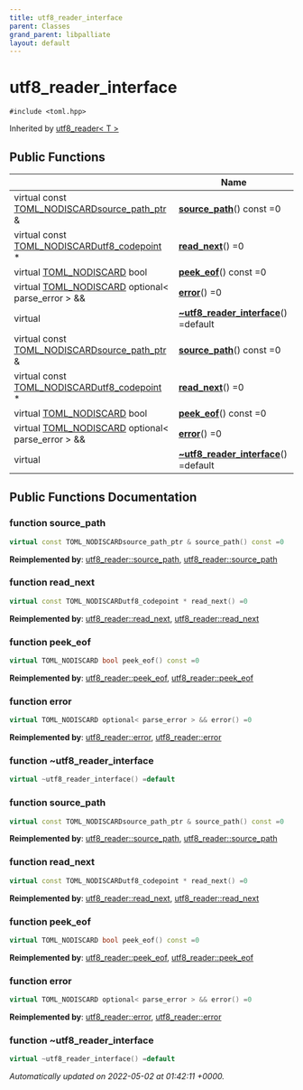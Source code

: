 ```yaml
---
title: utf8_reader_interface
parent: Classes
grand_parent: libpalliate
layout: default
---
```


# utf8_reader_interface






`#include <toml.hpp>`

Inherited by [utf8_reader< T >](/libpalliate/generated/Classes/classutf8__reader)

## Public Functions

|                | Name           |
| -------------- | -------------- |
| virtual const [TOML_NODISCARD](/libpalliate/generated/Files/toml_8hpp#define-toml-nodiscard)[source_path_ptr](/libpalliate/generated/Files/source__region_8h#using-source-path-ptr) & | **[source_path](/libpalliate/generated/Classes/structutf8__reader__interface#function-source-path)**() const =0 |
| virtual const [TOML_NODISCARD](/libpalliate/generated/Files/toml_8hpp#define-toml-nodiscard)[utf8_codepoint](/libpalliate/generated/Classes/structutf8__codepoint) * | **[read_next](/libpalliate/generated/Classes/structutf8__reader__interface#function-read-next)**() =0 |
| virtual [TOML_NODISCARD](/libpalliate/generated/Files/toml_8hpp#define-toml-nodiscard) bool | **[peek_eof](/libpalliate/generated/Classes/structutf8__reader__interface#function-peek-eof)**() const =0 |
| virtual [TOML_NODISCARD](/libpalliate/generated/Files/toml_8hpp#define-toml-nodiscard) optional< parse_error > && | **[error](/libpalliate/generated/Classes/structutf8__reader__interface#function-error)**() =0 |
| virtual | **[~utf8_reader_interface](/libpalliate/generated/Classes/structutf8__reader__interface#function-~utf8-reader-interface)**() =default |
| virtual const [TOML_NODISCARD](/libpalliate/generated/Files/toml_8hpp#define-toml-nodiscard)[source_path_ptr](/libpalliate/generated/Files/source__region_8h#using-source-path-ptr) & | **[source_path](/libpalliate/generated/Classes/structutf8__reader__interface#function-source-path)**() const =0 |
| virtual const [TOML_NODISCARD](/libpalliate/generated/Files/toml_8hpp#define-toml-nodiscard)[utf8_codepoint](/libpalliate/generated/Classes/structutf8__codepoint) * | **[read_next](/libpalliate/generated/Classes/structutf8__reader__interface#function-read-next)**() =0 |
| virtual [TOML_NODISCARD](/libpalliate/generated/Files/toml_8hpp#define-toml-nodiscard) bool | **[peek_eof](/libpalliate/generated/Classes/structutf8__reader__interface#function-peek-eof)**() const =0 |
| virtual [TOML_NODISCARD](/libpalliate/generated/Files/toml_8hpp#define-toml-nodiscard) optional< parse_error > && | **[error](/libpalliate/generated/Classes/structutf8__reader__interface#function-error)**() =0 |
| virtual | **[~utf8_reader_interface](/libpalliate/generated/Classes/structutf8__reader__interface#function-~utf8-reader-interface)**() =default |

## Public Functions Documentation

### function source_path

```cpp
virtual const TOML_NODISCARDsource_path_ptr & source_path() const =0
```


**Reimplemented by**: [utf8_reader::source_path](/libpalliate/generated/Classes/classutf8__reader#function-source-path), [utf8_reader::source_path](/libpalliate/generated/Classes/classutf8__reader#function-source-path)


### function read_next

```cpp
virtual const TOML_NODISCARDutf8_codepoint * read_next() =0
```


**Reimplemented by**: [utf8_reader::read_next](/libpalliate/generated/Classes/classutf8__reader#function-read-next), [utf8_reader::read_next](/libpalliate/generated/Classes/classutf8__reader#function-read-next)


### function peek_eof

```cpp
virtual TOML_NODISCARD bool peek_eof() const =0
```


**Reimplemented by**: [utf8_reader::peek_eof](/libpalliate/generated/Classes/classutf8__reader#function-peek-eof), [utf8_reader::peek_eof](/libpalliate/generated/Classes/classutf8__reader#function-peek-eof)


### function error

```cpp
virtual TOML_NODISCARD optional< parse_error > && error() =0
```


**Reimplemented by**: [utf8_reader::error](/libpalliate/generated/Classes/classutf8__reader#function-error), [utf8_reader::error](/libpalliate/generated/Classes/classutf8__reader#function-error)


### function ~utf8_reader_interface

```cpp
virtual ~utf8_reader_interface() =default
```


### function source_path

```cpp
virtual const TOML_NODISCARDsource_path_ptr & source_path() const =0
```


**Reimplemented by**: [utf8_reader::source_path](/libpalliate/generated/Classes/classutf8__reader#function-source-path), [utf8_reader::source_path](/libpalliate/generated/Classes/classutf8__reader#function-source-path)


### function read_next

```cpp
virtual const TOML_NODISCARDutf8_codepoint * read_next() =0
```


**Reimplemented by**: [utf8_reader::read_next](/libpalliate/generated/Classes/classutf8__reader#function-read-next), [utf8_reader::read_next](/libpalliate/generated/Classes/classutf8__reader#function-read-next)


### function peek_eof

```cpp
virtual TOML_NODISCARD bool peek_eof() const =0
```


**Reimplemented by**: [utf8_reader::peek_eof](/libpalliate/generated/Classes/classutf8__reader#function-peek-eof), [utf8_reader::peek_eof](/libpalliate/generated/Classes/classutf8__reader#function-peek-eof)


### function error

```cpp
virtual TOML_NODISCARD optional< parse_error > && error() =0
```


**Reimplemented by**: [utf8_reader::error](/libpalliate/generated/Classes/classutf8__reader#function-error), [utf8_reader::error](/libpalliate/generated/Classes/classutf8__reader#function-error)


### function ~utf8_reader_interface

```cpp
virtual ~utf8_reader_interface() =default
```



_Automatically updated on 2022-05-02 at 01:42:11 +0000._